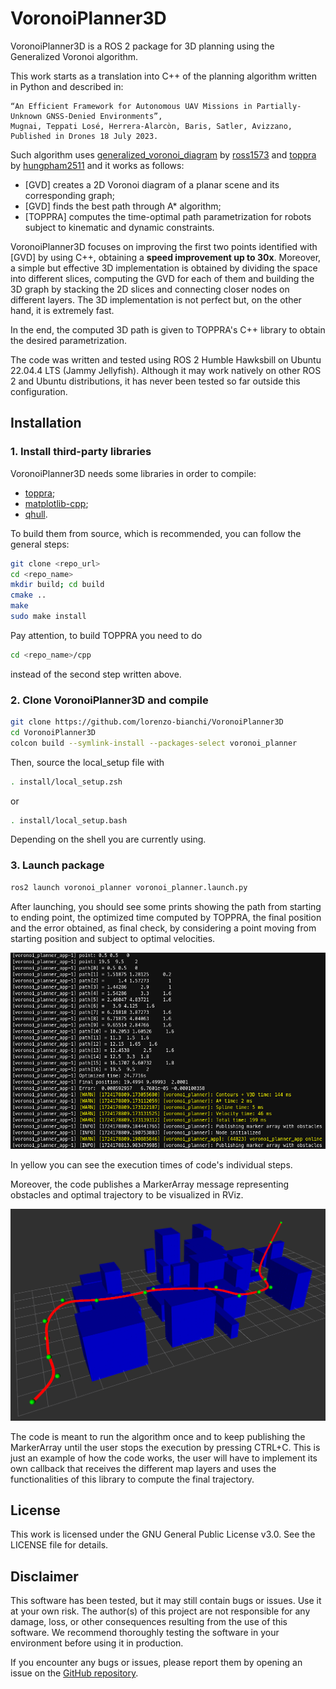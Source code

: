 # VoronoiPlanner3D

VoronoiPlanner3D is a ROS 2 package for 3D planning using the Generalized Voronoi algorithm.

This work starts as a translation into C++ of the planning algorithm written in Python and described in:

    “An Efficient Framework for Autonomous UAV Missions in Partially-Unknown GNSS-Denied Environments”,
    Mugnai, Teppati Losé, Herrera-Alarcòn, Baris, Satler, Avizzano,
    Published in Drones 18 July 2023.
    
Such algorithm uses [generalized_voronoi_diagram](https://github.com/ross1573/generalized_voronoi_diagram) by [ross1573](https://github.com/ross1573) and [toppra](https://github.com/hungpham2511/toppra) by [hungpham2511](https://github.com/hungpham2511) and it works as follows:

- [GVD] creates a 2D Voronoi diagram of a planar scene and its corresponding graph;
- [GVD] finds the best path through A* algorithm;
- [TOPPRA] computes the time-optimal path parametrization for robots subject to kinematic and dynamic constraints.

VoronoiPlanner3D focuses on improving the first two points identified with [GVD] by using C++, obtaining a **speed improvement up to 30x**.
Moreover, a simple but effective 3D implementation is obtained by dividing the space into different slices, computing the GVD for each of them and building the 3D graph by stacking the 2D slices and connecting closer nodes on different layers. The 3D implementation is not perfect but, on the other hand, it is extremely fast.

In the end, the computed 3D path is given to TOPPRA's C++ library to obtain the desired parametrization.

The code was written and tested using ROS 2 Humble Hawksbill on Ubuntu 22.04.4 LTS (Jammy Jellyfish). Although it may work natively on other ROS 2 and Ubuntu distributions, it has never been tested so far outside this configuration.


## Installation

### 1. Install third-party libraries

VoronoiPlanner3D needs some libraries in order to compile:
- [toppra](https://github.com/hungpham2511/toppra);
- [matplotlib-cpp](https://github.com/lava/matplotlib-cpp);
- [qhull](https://github.com/qhull/qhull).

To build them from source, which is recommended, you can follow the general steps: 

```bash
git clone <repo_url>
cd <repo_name>
mkdir build; cd build
cmake ..
make
sudo make install
```

Pay attention, to build TOPPRA you need to do 

```bash
cd <repo_name>/cpp
```

instead of the second step written above.

### 2. Clone VoronoiPlanner3D and compile

```bash
git clone https://github.com/lorenzo-bianchi/VoronoiPlanner3D
cd VoronoiPlanner3D
colcon build --symlink-install --packages-select voronoi_planner
```

Then, source the local_setup file with

```bash
. install/local_setup.zsh
```

or

```bash
. install/local_setup.bash
```

Depending on the shell you are currently using.

### 3. Launch package

```bash
ros2 launch voronoi_planner voronoi_planner.launch.py
```

After launching, you should see some prints showing the path from starting to ending point, the optimized time computed by TOPPRA, the final position and the error obtained, as final check, by considering a point moving from starting position and subject to optimal velocities.

![Output](images/voronoi_output.png)

In yellow you can see the execution times of code's individual steps.

Moreover, the code publishes a MarkerArray message representing obstacles and optimal trajectory to be visualized in RViz. 

![RVIZ](images/voronoi_rviz.png)

The code is meant to run the algorithm once and to keep publishing the MarkerArray until the user stops the execution by pressing CTRL+C. This is just an example of how the code works, the user will have to implement its own callback that receives the different map layers and uses the functionalities of this library to compute the final trajectory.

## License
This work is licensed under the GNU General Public License v3.0. See the LICENSE file for details.

## Disclaimer

This software has been tested, but it may still contain bugs or issues. Use it at your own risk. The author(s) of this project are not responsible for any damage, loss, or other consequences resulting from the use of this software. We recommend thoroughly testing the software in your environment before using it in production.

If you encounter any bugs or issues, please report them by opening an issue on the [GitHub repository](https://github.com/lorenzo-bianchi/VoronoiPlanner3D).